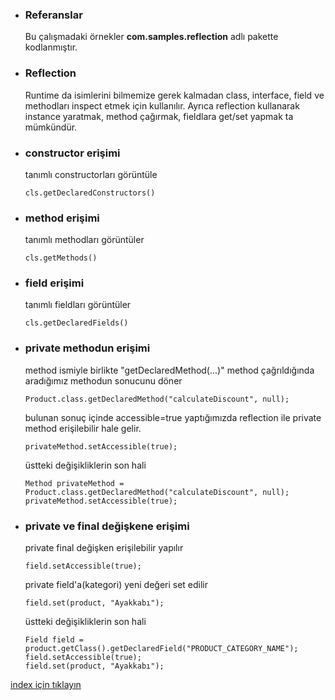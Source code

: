 * ### Referanslar
    Bu çalışmadaki örnekler **com.samples.reflection** adlı pakette  kodlanmıştır.

* ### Reflection 
    Runtime da isimlerini bilmemize gerek kalmadan class, interface, field ve methodları inspect etmek için kullanılır.
    Ayrıca reflection kullanarak instance yaratmak, method çağırmak, fieldlara get/set yapmak ta mümkündür.

* ###  constructor erişimi
    tanımlı constructorları görüntüle
    ```
    cls.getDeclaredConstructors()
    ```

* ###  method erişimi
    tanımlı methodları görüntüler
    ```
    cls.getMethods()
    ```

* ###  field erişimi
    tanımlı fieldları görüntüler
    ```
    cls.getDeclaredFields()
    ```

* ### private methodun erişimi
    method ismiyle birlikte "getDeclaredMethod(...)" method çağrıldığında aradığımız methodun sonucunu döner
    ```
    Product.class.getDeclaredMethod("calculateDiscount", null);
    ```
    bulunan sonuç içinde accessible=true yaptığımızda reflection ile private method erişilebilir hale gelir.
    
    ```
    privateMethod.setAccessible(true); 
    ```
    
    üstteki değişikliklerin son hali
    ```
    Method privateMethod = Product.class.getDeclaredMethod("calculateDiscount", null);
    privateMethod.setAccessible(true);
    ```


* ### private ve final değişkene erişimi
    private final değişken erişilebilir yapılır
    ```
    field.setAccessible(true);
    ``` 
    
    private field'a(kategori) yeni değeri set edilir
    ```
    field.set(product, "Ayakkabı");
    ```
    
    üstteki değişikliklerin son hali
    ```
    Field field = product.getClass().getDeclaredField("PRODUCT_CATEGORY_NAME");
    field.setAccessible(true);
    field.set(product, "Ayakkabı");
    
    ```

[index için tıklayın](../README.md)
